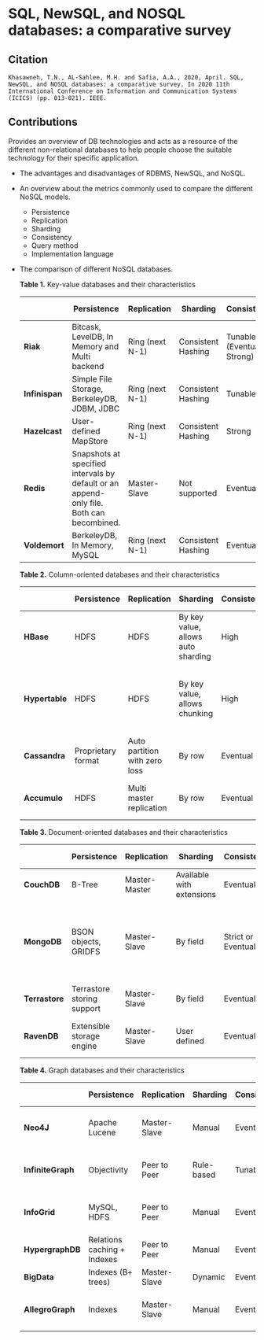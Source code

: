 # SQL, NewSQL, and NOSQL databases: a comparative survey

## Citation

```
Khasawneh, T.N., AL-Sahlee, M.H. and Safia, A.A., 2020, April. SQL, NewSQL, and NOSQL databases: a comparative survey. In 2020 11th International Conference on Information and Communication Systems (ICICS) (pp. 013-021). IEEE.
```

## Contributions

Provides an overview of DB technologies and acts as a resource of the different non-relational databases to help people choose the suitable technology for their specific application.

* The advantages and disadvantages of RDBMS, NewSQL, and NoSQL.

* An overview about the metrics commonly used to compare the different NoSQL models.

  * Persistence
  * Replication
  * Sharding
  * Consistency
  * Query method
  * Implementation language

* The comparison of different NoSQL databases.

  **Table 1.** Key-value databases and their characteristics

  |                | Persistence                                                  | Replication     | Sharding           | Consistency                  | API                            | Query method                         | Implementation language | CAP       |
  | -------------- | ------------------------------------------------------------ | --------------- | ------------------ | ---------------------------- | ------------------------------ | ------------------------------------ | ----------------------- | --------- |
  | **Riak**       | Bitcask, LevelDB, In Memory and Multi backend                | Ring (next N-1) | Consistent Hashing | Tunable (Eventual or Strong) | PBC                            | REST-ful API, Apache Solr, MapReduce | Erlang                  | AP        |
  | **Infinispan** | Simple File Storage, BerkeleyDB, JDBM, JDBC                  | Ring (next N-1) | Consistent Hashing | Tunable                      | HTTP, Java                     | Get, MapRedu ce                      | Java                    | AP/AC/C P |
  | **Hazelcast**  | User-defined MapStore                                        | Ring (next N-1) | Consistent Hashing | Strong                       | HTTP, Java, C#                 | Get, MapRedu ce                      | Java                    | AP        |
  | **Redis**      | Snapshots at specified intervals by default or an append-only file. Both can becombined. | Master-Slave    | Not supported      | Eventual                     | Java, C, C#, Ruby, Perl, Scala | Get                                  | C                       | AP        |
  | **Voldemort**  | BerkeleyDB, In Memory, MySQL                                 | Ring (next N-1) | Consistent Hashing | Eventual                     | Java, Python                   | Get                                  | Java                    | AP        |
  
  **Table 2.** Column-oriented databases and their characteristics
  
  |                | Persistence        | Replication                   | Sharding                           | Consistency | API                                   | Query method   | Implementation language | CAP  |
  | -------------- | ------------------ | ----------------------------- | ---------------------------------- | ----------- | ------------------------------------- | -------------- | ----------------------- | ---- |
  | **HBase**      | HDFS               | HDFS                          | By key value, allows auto sharding | High        | Java, REST-ful, Thrift, Avro          | MapReduce      | Java                    | CP   |
  | **Hypertable** | HDFS               | HDFS                          | By key value, allows chunking      | High        | C++ API, Java, REST-ful, Thrift, Avro | MapReduce, HQL | C++                     | CP   |
  | **Cassandra**  | Proprietary format | Auto partition with zero loss | By row                             | Eventual    | CQL, Thrift                           | MapReduce      | Java                    | AP   |
  | **Accumulo**   | HDFS               | Multi master replication      | By row                             | Eventual    | Java, REST-ful, Thrift                | MapReduce      | Java                    | CP   |
  
  **Table 3.** Document-oriented databases and their characteristics
  
  |                | Persistence                | Replication   | Sharding                  | Consistency        | API                                         | Query method                 | Implementation language | CAP   |
  | -------------- | -------------------------- | ------------- | ------------------------- | ------------------ | ------------------------------------------- | ---------------------------- | ----------------------- | ----- |
  | **CouchDB**    | B-Tree                     | Master-Master | Available with extensions | Eventual           | HTTP and JSON                               | MapReduce                    | Erlang                  | AP    |
  | **MongoDB**    | BSON objects, GRIDFS       | Master-Slave  | By field                  | Strict or Eventual | HTTP and JSON, Mongo wire protocol and BSON | By field, cursors, MapReduce | C++                     | AP/CP |
  | **Terrastore** | Terrastore storing support | Master-Slave  | By field                  | Eventual           | HTTP and JSON                               | Conditional queries          | Java                    | AP    |
  | **RavenDB**    | Extensible storage engine  | Master-Slave  | User defined              | Eventual           | HTTP and JSON, .NET                         | MapReduce, LINQ              | C#                      | AP    |
  
  **Table 4.** Graph databases and their characteristics
  
  |                   | Persistence                 | Replication  | Sharding   | Consistency | API                   | Query method                   | Implementation language | CAP   |
  | ----------------- | --------------------------- | ------------ | ---------- | ----------- | --------------------- | ------------------------------ | ----------------------- | ----- |
  | **Neo4J**         | Apache Lucene               | Master-Slave | Manual     | Eventual    | Java, HTTP and JSON   | Java API                       | Java                    | AP    |
  | **InfiniteGraph** | Objectivity                 | Peer to Peer | Rule-based | Tunable     | C++, Java, Python, C# | Graph traversal API            | C++                     | AP/CP |
  | **InfoGrid**      | MySQL, HDFS                 | Peer to Peer | Manual     | Eventual    | Java, HTTP and JSON   | Viewlets, Templates HTML, Java | Java                    | AP    |
  | **HypergraphDB**  | Relations caching + Indexes | Peer to Peer | Manual     | Eventual    | Java                  | Java API                       | Java                    | AP    |
  | **BigData**       | Indexes (B+ trees)          | Master-Slave | Dynamic    | Eventual    | Java                  | SPARKQL, RDFS++                | Java                    | AP    |
  | **AllegroGraph**  | Indexes                     | Master-Slave | Manual     | Eventual    | HTTP and JSON         | SPARQL, Graph traversal API    | Lisp                    | AP    |